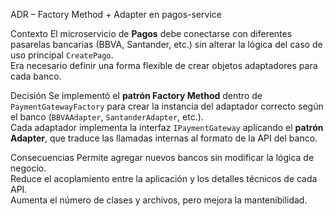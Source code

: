ADR – Factory Method + Adapter en pagos-service

Contexto
El microservicio de **Pagos** debe conectarse con diferentes pasarelas bancarias (BBVA, Santander, etc.) sin alterar la lógica del caso de uso principal `CreatePago`.  
Era necesario definir una forma flexible de crear objetos adaptadores para cada banco.

Decisión
Se implementó el **patrón Factory Method** dentro de `PaymentGatewayFactory` para crear la instancia del adaptador correcto según el banco (`BBVAAdapter`, `SantanderAdapter`, etc.).  
Cada adaptador implementa la interfaz `IPaymentGateway` aplicando el **patrón Adapter**, que traduce las llamadas internas al formato de la API del banco.

 Consecuencias
 Permite agregar nuevos bancos sin modificar la lógica de negocio.  
 Reduce el acoplamiento entre la aplicación y los detalles técnicos de cada API.  
 Aumenta el número de clases y archivos, pero mejora la mantenibilidad.  
